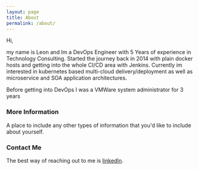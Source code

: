 ```yaml
---
layout: page
title: About
permalink: /about/
---
```


Hi,

my name is Leon and Im a DevOps Engineer with 5 Years of experience in Technology Consulting. Started the journey back in 2014 with plain docker hosts and getting into the whole CI/CD area with Jenkins. Currently im interested in kubernetes based multi-cloud delivery/deployment as well as microservice and SOA application architectures.

Before getting into DevOps I was a VMWare system administrator for 3 years

### More Information

A place to include any other types of information that you'd like to include about yourself.

### Contact Me

The best way of reaching out to me is [linkedIn](www.linkedin.com/in/leongregori).
